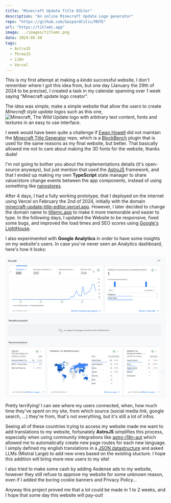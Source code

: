 ```yaml
---
title: "Minecraft Update Title Editor"
description: "An online Minecraft Update Logo generator"
repo: "https://github.com/GaspardCulis/MUTE"
url: "https://titlemc.app"
image: ../images/titlemc.png
date: 2024-05-30
tags:
  - AstroJS
  - ThreeJS
  - i18n
  - Vercel
---
```


This is my first attempt at making a _kinda_ successful website, I don't remember where I got this idea from, but one day (January the 29th of 2024 to be precise), I created a task in my calendar spanning over 1 week saying "Minecraft update logo creator".

The idea was simple, make a simple website that allow the users to create _Minecraft style update logos_ such as this one, ![Minecraft, The Wild Update logo](https://staticg.sportskeeda.com/editor/2022/05/bac82-16515260165756-1920.jpg) with arbitrary text content, fonts and textures in an easy to use interface.

I week would have been quite a challenge if [Ewan Howell](https://github.com/ewanhowell5195) did not maintain the [Minecraft Title Generator](https://github.com/ewanhowell5195/MinecraftTitleGenerator) repo, which is a [BlockBench](https://www.blockbench.net/) plugin that is used for the same reasons as my final website, but better. That basically allowed me not to care about making the 3D fonts for the website, thanks dude!

I'm not going to bother you about the implementations details (it's open-source anyways), but just mention that used the [AstroJS](https://astro.build) framework, and that I ended up making my own **TypeScript** state manager to share value/store change events between the app components, instead of using something like [nanostores](https://github.com/nanostores/nanostores).

After 4 days, I had a fully working prototype, that I deployed on the internet using Vercel on February the 2nd of 2024, initially with the domain [minecraft-update-title-editor.vercel.app](https://minecraft-update-title-editor.vercel.app). However, I later decided to change the domain name to [titlemc.app](https://titlemc.app) to make it more memorable and easier to type. In the following days, I updated the Website to be responsive, fixed some bugs, and improved the load times and SEO scores using [Google's LightHouse](https://github.com/GoogleChrome/lighthouse).

I also experimented with **Google Analytics** in order to have some insights on my website's users. In case you've never seen an Analytics dashboard, here's how it looks:

![Analytics dashboard](../images/titlemc-analytics.png)

Pretty terrifying! I can see where my users connected, when, how much time they've spent on my site, from which source (social media link, google search, ...) they're from, that's not everything, but it's still a lot of infos.

Seeing all of these countries trying to access my website made me want to add translations to my website, fortunately **AstroJS** simplifies this process, especially when using community integrations like [astro-i18n-aut](https://github.com/jlarmstrongiv/astro-i18n-aut) which allowed me to automatically create new page routes for each new language. I simply defined my english translations in a [JSON datastructure](https://github.com/GaspardCulis/MUTE/blob/main/src/i18n/ui.ts#L11) and asked LLMs (Mistral Large) to add new ones based on the existing stucture. I hope this addition will bring more new users to my site!

I also tried to make some cash by adding Asdense ads to my website, however they still refuse to approve my website for some unknown reason, even if I added the boring cookie banners and Privacy Policy...

Anyway this project proved me that a lot could be made in 1 to 2 weeks, and I hope that some day this website will pay-out!
